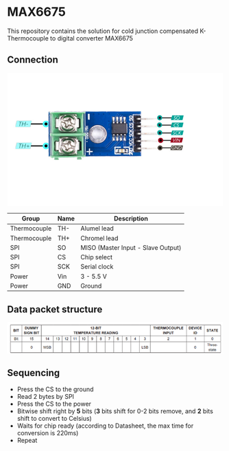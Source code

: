 # MAX6675

This repository contains the solution for cold junction compensated K-Thermocouple to digital converter MAX6675

## Connection

![Connection](Pictures/Connection.png)

|Group       |Name|Description                       |
|------------|----|----------------------------------|
|Thermocouple|TH- |Alumel lead                       |
|Thermocouple|TH+ |Chromel lead                      |
|SPI         |SO  |MISO (Master Input - Slave Output)|
|SPI         |CS  |Chip select                       |
|SPI         |SCK |Serial clock                      |
|Power       |Vin |3 - 5.5 V                         |
|Power       |GND |Ground                            |

## Data packet structure

![Data structure](Pictures/Data_packet_structure.png)

## Sequencing

+ Press the CS to the ground
+ Read 2 bytes by SPI
+ Press the CS to the power
+ Bitwise shift right by **5** bits (**3** bits shift for 0-2 bits remove, and **2** bits shift to convert to Celsius)
+ Waits for chip ready (according to Datasheet, the max time for conversion is 220ms)
+ Repeat